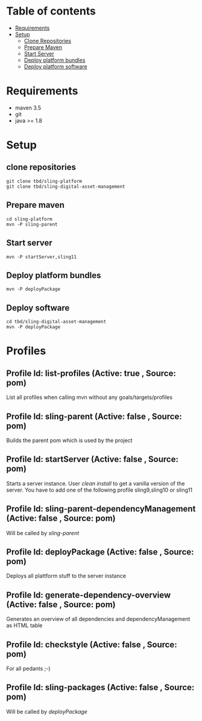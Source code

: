 Table of contents
=================

<!--ts-->
* [Requirements](#requirements)
* [Setup](#setup)
  * [Clone Repositories](#local)
  * [Prepare Maven](#local)
  * [Start Server](#local)
  * [Deploy platform bundles](#local)
  * [Deploy platform software](#local)

<!--te-->

# Requirements
* maven 3.5
* git
* java >= 1.8

# Setup
## clone repositories
```shell
git clone tbd/sling-platform
git clone tbd/sling-digital-asset-management
```
## Prepare maven
```shell
cd sling-platform
mvn -P sling-parent
```
## Start server
```shell
mvn -P startServer,sling11
```
## Deploy platform bundles
```shell
mvn -P deployPackage
```
## Deploy software
```shell
cd tbd/sling-digital-asset-management
mvn -P deployPackage
```

# Profiles
## Profile Id: list-profiles (Active: true , Source: pom)
List all profiles when calling mvn without any goals/targets/profiles
## Profile Id: sling-parent (Active: false , Source: pom)
Builds the parent pom which is used by the project
## Profile Id: startServer (Active: false , Source: pom)
Starts a server instance. User _clean install_ to get a vanilla version of the server.
You have to add one of the following profile sling9,sling10 or sling11
## Profile Id: sling-parent-dependencyManagement (Active: false , Source: pom)
Will be called by _sling-parent_
## Profile Id: deployPackage (Active: false , Source: pom)
Deploys all plattform stuff to the server instance
## Profile Id: generate-dependency-overview (Active: false , Source: pom)
Generates an overview of all dependencies and dependencyManagement as HTML table
## Profile Id: checkstyle (Active: false , Source: pom)
For all pedants ;-)
## Profile Id: sling-packages (Active: false , Source: pom)
Will be called by _deployPackage_
